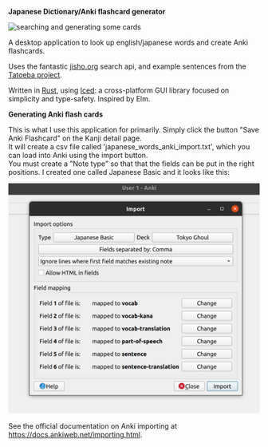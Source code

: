 **Japanese Dictionary/Anki flashcard generator**

![searching and generating some cards](img/generate_flashcards.gif)

A desktop application to look up english/japanese words and create Anki flashcards.  

Uses the fantastic [jisho.org](https://jisho.org) search api, and example sentences from the [Tatoeba project](http://tatoeba.org/home).  

Written in [Rust](https://www.rust-lang.org/), using [Iced](https://docs.rs/iced/0.3.0/iced/): a cross-platform GUI library focused on simplicity and type-safety. Inspired by Elm.  


**Generating Anki flash cards**

This is what I use this application for primarily. Simply click the button "Save Anki Flashcard" on the Kanji detail page.  
It will create a csv file called 'japanese\_words\_anki_import.txt', which you can load into Anki using the import button.  
You must create a "Note type" so that that the fields can be put in the right positions. I created one called Japanese Basic and it looks like this:  

![anki import japanese basic](img/anki_import_japanese_basic_note.png)

See the official documentation on Anki importing at https://docs.ankiweb.net/importing.html.
